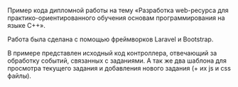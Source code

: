 Пример кода дипломной работы на тему «Разработка web-ресурса для практико-ориентированного обучения основам программирования на языке C++».

Работа была сделана с помощью фреймворков Laravel и Bootstrap.

В примере представлен исходный код контроллера, отвечающий за обработку событий, связанных с заданиями.
А так же два шаблона для просмотра текущего задания и добавления нового задания (+ их js и css файлы).
